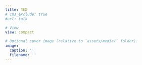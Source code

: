 ```yaml
---
title: 대회
# cms_exclude: true
#url: talk

# View
view: compact

# Optional cover image (relative to `assets/media/` folder).
image:
  caption: ''
  filename: ''
---
```

